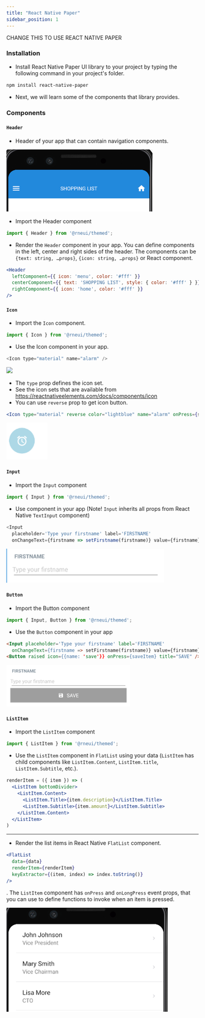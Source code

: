 ```yaml
---
title: "React Native Paper"
sidebar_position: 1
---
```


CHANGE THIS TO USE REACT NATIVE PAPER

### Installation
- Install React Native Paper UI library to your project by typing the following command in your project's folder.
```bash
npm install react-native-paper
```
- Next, we will learn some of the components that library provides.

### Components

#### `Header` 
- Header of your app that can contain navigation components.

![](img/header.png)

- Import the Header component
```js
import { Header } from '@rneui/themed';
```
- Render the `Header` component in your app. You can define components in the left, center and right sides of the header. The components can be `{text: string, …props}`, `{icon: string, …props}` or React component.
```jsx
<Header
  leftComponent={{ icon: 'menu', color: '#fff' }}
  centerComponent={{ text: 'SHOPPING LIST', style: { color: '#fff' } }}
  rightComponent={{ icon: 'home', color: '#fff' }}
/>
```

#### `Icon`

- Import the `Icon` component.
```js
import { Icon } from '@rneui/themed';
```
- Use the Icon component in your app.
```js
<Icon type="material" name="alarm" />
````
![](img/alarm.png)

- The `type` prop defines the icon set. 
- See the icon sets that are available from https://reactnativeelements.com/docs/components/icon
- You can use `reverse` prop to get icon button.

```jsx
<Icon type="material" reverse color="lightblue" name="alarm" onPress={setAlarm} />
```
![](img/alarm2.png)


#### `Input`

- Import the `Input` component
```js
import { Input } from '@rneui/themed';
```
- Use component in your app (Note! `Input` inherits all props from React Native `TextInput` component)

```js
<Input 
  placeholder='Type your firstname' label='FIRSTNAME' 
  onChangeText={firstname => setFirstname(firstname)} value={firstname} />
```

![](img/input.png)


#### `Button`

- Import the Button component
```js
import { Input, Button } from '@rneui/themed';
```
- Use the `Button` component in your app
```html
<Input placeholder='Type your firstname' label='FIRSTNAME' 
  onChangeText={firstname => setFirstname(firstname)} value={firstname}/>
<Button raised icon={{name: 'save'}} onPress={saveItem} title="SAVE" /> 
```

![](img/button.png)

#### `ListItem`

- Import the `ListItem` component
```js
import { ListItem } from '@rneui/themed';
```
- Use the `ListItem` component in `FlatList` using your data (`ListItem` has child components like `ListItem.Content`, `ListItem.title`, `ListItem.Subtitle`, etc.).

```jsx
renderItem = ({ item }) => (
  <ListItem bottomDivider>
    <ListItem.Content>
      <ListItem.Title>{item.description}</ListItem.Title>
      <ListItem.Subtitle>{item.amount}</ListItem.Subtitle>
    </ListItem.Content>
  </ListItem>
)
```
---
- Render the list items in  React Native `FlatList` component.
```jsx
<FlatList
  data={data}
  renderItem={renderItem}
  keyExtractor={(item, index) => index.toString()}
/>
```
. The `ListItem` component has `onPress` and `onLongPress` event props, that you can use to define functions to invoke when an item is pressed.

![](img/listitem.png)
